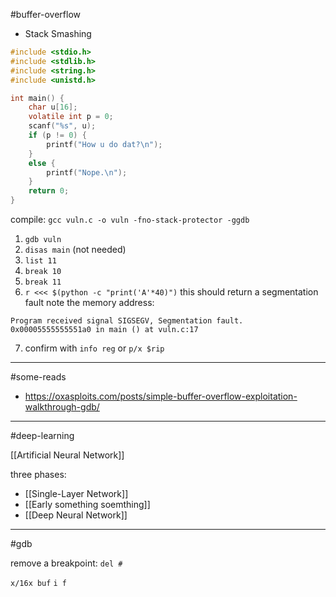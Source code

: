 #buffer-overflow

- Stack Smashing 



```c
#include <stdio.h>
#include <stdlib.h>
#include <string.h>
#include <unistd.h>

int main() {
    char u[16];
    volatile int p = 0;
    scanf("%s", u);
    if (p != 0) {
        printf("How u do dat?\n");
    }
    else {
        printf("Nope.\n");
    }
    return 0;
}
```

compile: `gcc vuln.c -o vuln -fno-stack-protector -ggdb`

1. `gdb vuln`
2. `disas main` (not needed)
3. `list 11`
4. `break 10`
5. `break 11`
6. `r <<< $(python -c "print('A'*40)")` this should return a segmentation fault
note the memory address: 
```
Program received signal SIGSEGV, Segmentation fault.
0x00005555555551a0 in main () at vuln.c:17
```
7. confirm with `info reg` or `p/x $rip`

---

#some-reads

- https://oxasploits.com/posts/simple-buffer-overflow-exploitation-walkthrough-gdb/


---

#deep-learning

[[Artificial Neural Network]]

three phases:

- [[Single-Layer Network]]
- [[Early something soemthing]]
- [[Deep Neural Network]]


---

#gdb

remove a breakpoint: `del #`

`x/16x buf`
`i f`